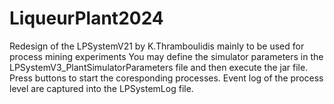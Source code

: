 # LiqueurPlant2024
Redesign of the LPSystemV21 by K.Thramboulidis mainly to be used for process mining experiments 
You may define the simulator parameters in the LPSystemV3_PlantSimulatorParameters file and then execute the jar file. Press buttons to start the coresponding processes. Event log of the process level are captured into the LPSystemLog file.
